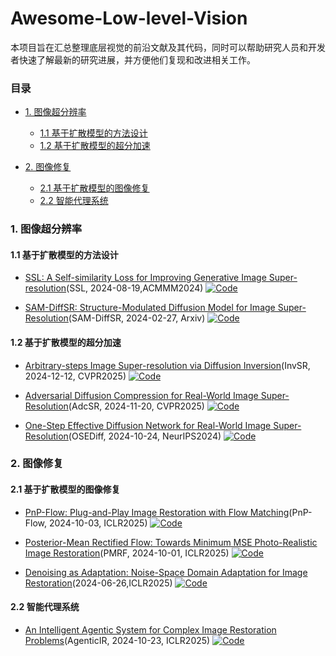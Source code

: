 # Awesome-Low-level-Vision

本项目旨在汇总整理底层视觉的前沿文献及其代码，同时可以帮助研究人员和开发者快速了解最新的研究进展，并方便他们复现和改进相关工作。

<!-- [English Documentation (英文文档)](README_en.md) -->

<!-- ## 更新
2025/03/21: 新增截止到2025.03.21前的最新文献 -->

### 目录
* [1. 图像超分辨率](#1-图像超分辨率)
    * [1.1 基于扩散模型的方法设计](#11-基于扩散模型的方法设计)
    * [1.2 基于扩散模型的超分加速](#12-基于扩散模型的超分加速)

* [2. 图像修复](#2-图像修复)
    * [2.1 基于扩散模型的图像修复](#21-基于扩散模型的图像修复)
    * [2.2 智能代理系统](#22-智能代理系统)


### 1. 图像超分辨率

#### 1.1 基于扩散模型的方法设计

+ [SSL: A Self-similarity Loss for Improving Generative Image Super-resolution](https://arxiv.org/abs/2408.05713)(SSL, 2024-08-19,ACMMM2024) [![Code](https://img.shields.io/github/stars/ChrisDud0257/SSL.svg?style=social&label=Official)](https://github.com/ChrisDud0257/SSL)

+ [SAM-DiffSR: Structure-Modulated Diffusion Model for Image Super-Resolution](https://arxiv.org/abs/2402.17133)(SAM-DiffSR, 2024-02-27, Arxiv) [![Code](https://img.shields.io/github/stars/lose4578/SAM-DiffSR.svg?style=social&label=Official)](https://github.com/kose4578/SAM-DiffSR)

#### 1.2 基于扩散模型的超分加速
+ [Arbitrary-steps Image Super-resolution via Diffusion Inversion](https://arxiv.org/abs/2412.09013)(InvSR, 2024-12-12, CVPR2025) [![Code](https://img.shields.io/github/stars/zsyOAOA/InvSR.svg?style=social&label=Official)](https://github.com/zsyOAOA/InvSR)

+ [Adversarial Diffusion Compression for Real-World Image Super-Resolution](https://arxiv.org/abs/2411.13383)(AdcSR, 2024-11-20, CVPR2025) [![Code](https://img.shields.io/github/stars/Guaishou74851/AdcSR.svg?style=social&label=Official)](https://github.com/Guaishou74851/AdcSR)

+ [One-Step Effective Diffusion Network for Real-World Image Super-Resolution](https://arxiv.org/abs/2406.08177)(OSEDiff, 2024-10-24, NeurIPS2024) [![Code](https://img.shields.io/github/stars/cswry/OSEDiff.svg?style=social&label=Official)](https://github.com/cswry/OSEDiff)

### 2. 图像修复

#### 2.1 基于扩散模型的图像修复

+ [PnP-Flow: Plug-and-Play Image Restoration with Flow Matching](https://arxiv.org/abs/2410.02423)(PnP-Flow, 2024-10-03, ICLR2025) [![Code](https://img.shields.io/github/stars/annegnx/PnP-Flow.svg?style=social&label=Official)](https://github.com/annegnx/PnP-Flow)

+ [Posterior-Mean Rectified Flow: Towards Minimum MSE Photo-Realistic Image Restoration](https://arxiv.org/abs/2410.00418)(PMRF, 2024-10-01, ICLR2025) [![Code](https://img.shields.io/github/stars/ohayonguy/PMRF.svg?style=social&label=Official)](https://github.com/ohayonguy/PMRF)

+ [Denoising as Adaptation: Noise-Space Domain Adaptation for Image Restoration](https://arxiv.org/abs/2406.18516)(2024-06-26,ICLR2025) [![Code](https://img.shields.io/github/stars/KangLiao929/Noise-DA.svg?style=social&label=Official)](https://github.com/KangLiao929/Noise-DA)

#### 2.2 智能代理系统

+ [An Intelligent Agentic System for Complex Image Restoration Problems](https://arxiv.org/abs/2410.17809)(AgenticIR, 2024-10-23, ICLR2025) [![Code](https://img.shields.io/github/stars/Kaiwen-Zhu/AgenticIR.svg?style=social&label=Official)](https://github.com/Kaiwen-Zhu/AgenticIR)

